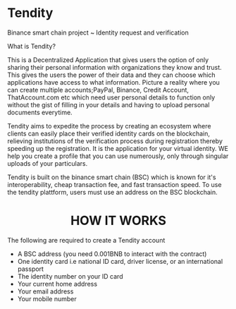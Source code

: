 # Tendity
Binance smart chain project ~ Identity request and verification

What is Tendity?

This is a Decentralized Application that gives users the option of only sharing their personal information with organizations they know and trust. This gives the users the power of their data and they can choose which applications have access to what information. Picture a reality where you can create multiple accounts;PayPal, Binance, Credit Account, ThatAccount.com etc which need user personal details to function only without the gist of filling in your details and having to upload personal documents everytime.

Tendity aims to expedite the process by creating an ecosystem where clients can easily place their verified identity cards on the blockchain, relieving institutions of the verification process during registration thereby speeding up the registration. It is the application for your virtual identity. WE help you create a profile that you can use numerously, only through singular uploads of your particulars.

Tendity is built on the binance smart chain (BSC) which is known for it's interoperability, cheap transaction fee, and fast transaction speed. To use the tendity plattform, users must use an address on the BSC blockchain.


<h1 align="center">HOW IT WORKS</h1>

<p> The following are required to create a Tendity account </p>
<ul>
<li>A BSC address (you need 0.001BNB to interact with the contract) </li>
<li>One identity card i.e national ID card, driver license, or an international passport</li>
<li>The identity number on your ID card</li>
<li>Your current home address</li>
<li>Your email address</li>
<li>Your mobile number</li>
<ul/>
